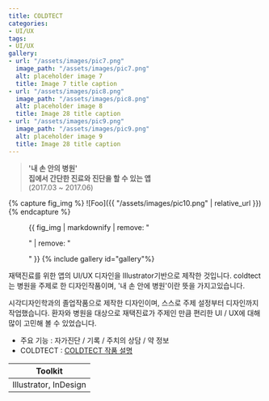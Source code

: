 ```yaml
---
title: COLDTECT
categories:
- UI/UX
tags:
- UI/UX
gallery:
- url: "/assets/images/pic7.png"
  image_path: "/assets/images/pic7.png"
  alt: placeholder image 7
  title: Image 7 title caption
- url: "/assets/images/pic8.png"
  image_path: "/assets/images/pic8.png"
  alt: placeholder image 8
  title: Image 28 title caption
- url: "/assets/images/pic9.png"
  image_path: "/assets/images/pic9.png"
  alt: placeholder image 9
  title: Image 28 title caption
---
```


><b>'내 손 안의 병원' <br>
> 집에서 간단한 진료와 진단을 할 수 있는 앱</b><br>(2017.03 ~ 2017.06)


{% capture fig_img %}
![Foo]({{ "/assets/images/pic10.png" | relative_url }})
{% endcapture %}

<figure>
  {{ fig_img | markdownify | remove: "<p>" | remove: "</p>" }}
{% include gallery id="gallery"%}
</figure>
재택진료를 위한 앱의 UI/UX 디자인을 Illustrator기반으로 제작한 것입니다. 
coldtect는 병원을 주제로 한 디자인작품이며, '내 손 안에 병원'이란 뜻을 가지고있습니다. 

시각디자인학과의 졸업작품으로 제작한 디자인이며, 스스로 주제 설정부터 디자인까지 작업했습니다.
환자와 병원을 대상으로 재택진료가 주제인 만큼
편리한 UI / UX에 대해 많이 고민해 볼 수 있었습니다.
* 주요 기능 : 자가진단 / 기록 / 주치의 상담 / 약 정보
* COLDTECT :	[COLDTECT 작품 설명](https://drive.google.com/file/d/1-dLKZULvqPCDOwgEGFJnBxyghgJQ3G4q/view?usp=sharing)																																				

| Toolkit   |  
| -------- | 
|Illustrator, InDesign|
